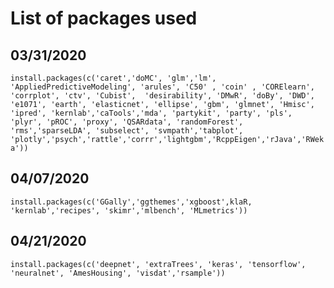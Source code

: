 # List of packages used

## 03/31/2020
`install.packages(c('caret','doMC', 'glm','lm', 'AppliedPredictiveModeling',
                   'arules', 'C50' , 'coin' , 'CORElearn', 'corrplot', 'ctv', 'Cubist', 
                   'desirability', 'DMwR', 'doBy', 'DWD', 'e1071', 'earth', 'elasticnet',
                   'ellipse', 'gbm', 'glmnet', 'Hmisc', 'ipred', 'kernlab','caTools','mda',
                   'partykit', 'party', 'pls', 'plyr', 'pROC', 'proxy', 'QSARdata',
                   'randomForest', 'rms','sparseLDA', 'subselect', 'svmpath','tabplot',
                   'plotly','psych','rattle','corrr','lightgbm','RcppEigen','rJava','RWeka'))`


## 04/07/2020
`install.packages(c('GGally','ggthemes','xgboost',klaR, 'kernlab','recipes',
                   'skimr','mlbench', 'MLmetrics'))`


## 04/21/2020
`install.packages(c('deepnet', 'extraTrees', 'keras', 'tensorflow', 'neuralnet', 'AmesHousing', 'visdat','rsample'))`
